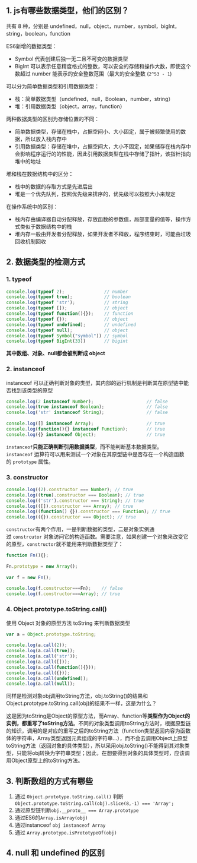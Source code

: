 ## 1. js有哪些数据类型，他们的区别？

共有 8 种，分别是 undefined，null，object，number，symbol，bigInt，string，boolean，function

ES6新增的数据类型：
+ Symbol 代表创建后独一无二且不可变的数据类型
+ BigInt 可以表示任意精度格式的整数，可以安全的存储和操作大数，即使这个数超过 number 能表示的安全整数范围（最大的安全整数 (`2^53 - 1`)

可以分为简单数据类型和引用数据类型：
+ 栈：简单数据类型（undefined，null，Boolean，number，string）
+ 堆：引用数据类型（object，array，function）

两种数据类型的区别为存储位置的不同：
+ 简单数据类型，存储在栈中，占据空间小、大小固定，属于被频繁使用的数据，所以放入栈内存中
+ 引用数据类型：存储在堆中，占据空间大，大小不固定，如果储存在栈内存中会影响程序运行的的性能，因此引用数据类型在栈中存储了指针，该指针指向堆中的地址

堆和栈在数据结构中的区分：
+ 栈中的数据的存取方式是先进后出
+ 堆是一个优先队列，按照优先级来排序的，优先级可以按照大小来规定

在操作系统中的区别：
+ 栈内存由编译器自动分配释放，存放函数的参数值，局部变量的值等，操作方式类似于数据结构中的栈
+ 堆内存一般由开发者分配释放，如果开发者不释放，程序结束时，可能由垃圾回收机制回收

## 2. 数据类型的检测方式
### 1. typeof

```js
console.log(typeof 2);               // number
console.log(typeof true);            // boolean
console.log(typeof 'str');           // string
console.log(typeof []);              // object    
console.log(typeof function(){});    // function
console.log(typeof {});              // object
console.log(typeof undefined);       // undefined
console.log(typeof null);            // object
console.log(typeof Symbol("symbol")) // symbol
console.log(typeof BigInt(33))       // bigint
```
**其中数组、对象、null都会被判断成 object**

### 2. instanceof

instanceof 可以正确判断对象的类型，其内部的运行机制是判断其在原型链中能否找到该类型的原型

```js
console.log(2 instanceof Number);                    // false
console.log(true instanceof Boolean);                // false 
console.log('str' instanceof String);                // false 
 
console.log([] instanceof Array);                    // true
console.log(function(){} instanceof Function);       // true
console.log({} instanceof Object);                   // true
```

`instanceof`**只能正确判断引用数据类型**，而不能判断基本数据类型。`instanceof` 运算符可以用来测试一个对象在其原型链中是否存在一个构造函数的 `prototype` 属性。

### 3. constructor

```js
console.log((2).constructor === Number); // true
console.log((true).constructor === Boolean); // true
console.log(('str').constructor === String); // true
console.log(([]).constructor === Array); // true
console.log((function() {}).constructor === Function); // true
console.log(({}).constructor === Object); // true
```

`constructor`有两个作用，一是判断数据的类型，二是对象实例通过 `constrcutor` 对象访问它的构造函数。需要注意，如果创建一个对象来改变它的原型，`constructor`就不能用来判断数据类型了：
```js
function Fn(){};
 
Fn.prototype = new Array();
 
var f = new Fn();
 
console.log(f.constructor===Fn);    // false
console.log(f.constructor===Array); // true
```

### 4. Object.prototype.toString.call()

使用 Object 对象的原型方法 toString 来判断数据类型

```js
var a = Object.prototype.toString;
 
console.log(a.call(2));
console.log(a.call(true));
console.log(a.call('str'));
console.log(a.call([]));
console.log(a.call(function(){}));
console.log(a.call({}));
console.log(a.call(undefined));
console.log(a.call(null));
```

同样是检测对象obj调用toString方法，obj.toString()的结果和Object.prototype.toString.call(obj)的结果不一样，这是为什么？

这是因为toString是Object的原型方法，而Array、function等**类型作为Object的实例，都重写了toString方法**。不同的对象类型调用toString方法时，根据原型链的知识，调用的是对应的重写之后的toString方法（function类型返回内容为函数体的字符串，Array类型返回元素组成的字符串…），而不会去调用Object上原型toString方法（返回对象的具体类型），所以采用obj.toString()不能得到其对象类型，只能将obj转换为字符串类型；因此，在想要得到对象的具体类型时，应该调用Object原型上的toString方法。

## 3. 判断数组的方式有哪些

1. 通过 `Object.prototype.toString.call()` 判断
`Object.prototype.toString.call(obj).slice(8,-1) === 'Array';`
2. 通过原型链判断`obj.__proto__ === Array.prototype`
3. 通过ES6的`Array.isArray(obj)`
4. 通过instanceof `obj instanceof Array`
5. 通过 `Array.prototype.isPrototypeOf(obj)`

## 4. null 和 undefined 的区别


